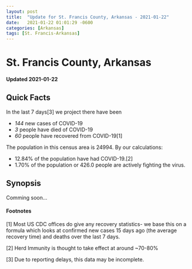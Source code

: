 ```yaml
---
layout: post
title:  "Update for St. Francis County, Arkansas - 2021-01-22"
date:   2021-01-22 01:01:29 -0600
categories: [Arkansas]
tags: [St. Francis-Arkansas]
---
```


# St. Francis County, Arkansas
#### Updated 2021-01-22

## Quick Facts

In the last 7 days[3] we project there have been
- *144* new cases of COVID-19
- *3* people have died of COVID-19
- *60* people have recovered from COVID-19[1]

The population in this census area is 24994. By our calculations:
- 12.84% of the population have had COVID-19.[2]
- 1.70% of the population or 426.0 people are actively fighting the virus.

## Synopsis

Comming soon...


#### Footnotes

[1] Most US CDC offices do give any recovery statistics- we base this on a formula which looks at confirmed new cases
15 days ago (the average recovery time) and deaths over the last 7 days.

[2] Herd Immunity is thought to take effect at around ~70-80%

[3] Due to reporting delays, this data may be incomplete.
 
    